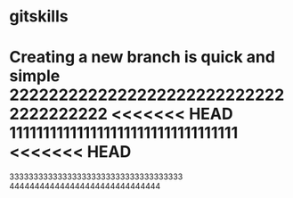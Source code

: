 # gitskills
Creating a new branch is quick and simple
22222222222222222222222222222222222222
<<<<<<< HEAD
1111111111111111111111111111111111
<<<<<<< HEAD
=======
333333333333333333333333333333333333
444444444444444444444444444444
